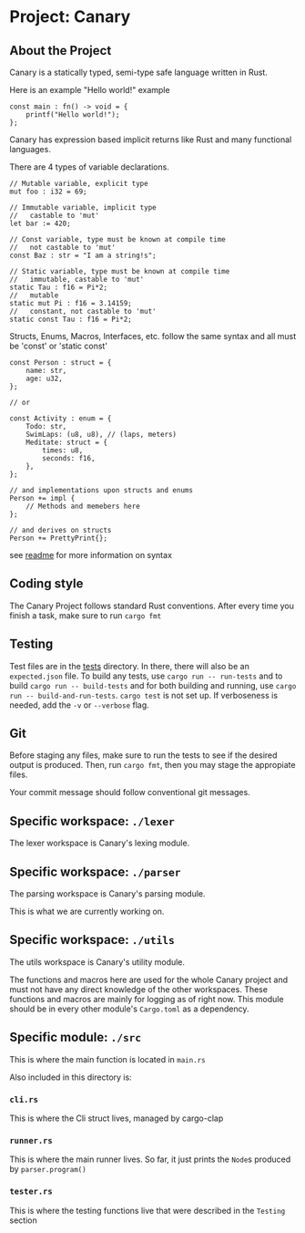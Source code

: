 # Project: Canary

## About the Project

Canary is a statically typed, semi-type safe language written in Rust.

Here is an example "Hello world!" example

```canary
const main : fn() -> void = {
    printf("Hello world!");
};
```

Canary has expression based implicit returns like Rust and many functional languages.

There are 4 types of variable declarations.

```canary
// Mutable variable, explicit type
mut foo : i32 = 69;

// Immutable variable, implicit type
//   castable to 'mut'
let bar := 420;

// Const variable, type must be known at compile time
//   not castable to 'mut'
const Baz : str = "I am a string!s";

// Static variable, type must be known at compile time
//   immutable, castable to 'mut'
static Tau : f16 = Pi*2;
//   mutable
static mut Pi : f16 = 3.14159;
//   constant, not castable to 'mut'
static const Tau : f16 = Pi*2;
```

Structs, Enums, Macros, Interfaces, etc. follow the same syntax and all must be 'const' or 'static const'

```canary
const Person : struct = {
    name: str,
    age: u32,
};

// or

const Activity : enum = {
    Todo: str,
    SwimLaps: (u8, u8), // (laps, meters)
    Meditate: struct = {
        times: u8,
        seconds: f16,
    },
};

// and implementations upon structs and enums
Person += impl {
    // Methods and memebers here
};

// and derives on structs
Person += PrettyPrint{};
```

see [readme](./README.md) for more information on syntax

## Coding style

The Canary Project follows standard Rust conventions. After every time you finish a task, make sure to run `cargo fmt`

## Testing

Test files are in the [tests](./tests/) directory. In there, there will also be an `expected.json` file. To build any tests, use `cargo run -- run-tests` and to build `cargo run -- build-tests` and for both building and running, use `cargo run -- build-and-run-tests`. `cargo test` is not set up. If verboseness is needed, add the `-v` or `--verbose` flag.

## Git

Before staging any files, make sure to run the tests to see if the desired output is produced. Then, run `cargo fmt`, then you may stage the appropiate files.

Your commit message should follow conventional git messages.

## Specific workspace: `./lexer`

The lexer workspace is Canary's lexing module.

## Specific workspace: `./parser`

The parsing workspace is Canary's parsing module.

This is what we are currently working on.

## Specific workspace: `./utils`

The utils workspace is Canary's utility module.

The functions and macros here are used for the whole Canary project and must not have any direct knowledge of the other workspaces. These functions and macros are mainly for logging as of right now. This module should be in every other module's `Cargo.toml` as a dependency.

## Specific module: `./src`

This is where the main function is located in `main.rs`

Also included in this directory is:

### `cli.rs`

This is where the Cli struct lives, managed by cargo-clap

### `runner.rs`

This is where the main runner lives. So far, it just prints the `Node`s produced by `parser.program()`

### `tester.rs`

This is where the testing functions live that were described in the `Testing` section

